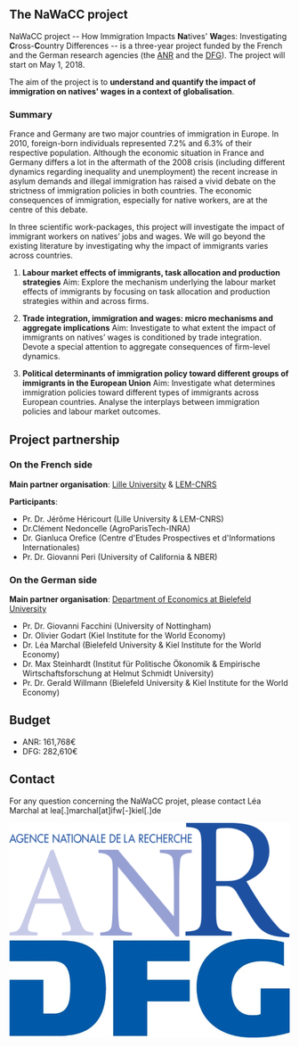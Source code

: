 ## The NaWaCC project

NaWaCC project -- How Immigration Impacts **Na**tives' **Wa**ges: Investigating **C**ross-**C**ountry Differences -- is a three-year project funded by the French and the German research agencies (the [ANR](http://www.agence-nationale-recherche.fr/en/) and the [DFG](http://www.dfg.de/en/index.jsp)). The project will start on May 1, 2018. 

The aim of the project is to **understand and quantify the impact of immigration on natives' wages in a context of globalisation**.

### Summary

France and Germany are two major countries of immigration in Europe. In 2010, foreign-born individuals represented 7.2% and 6.3% of their respective population. Although the economic situation in France and Germany differs a lot in the aftermath of the 2008 crisis (including different dynamics regarding inequality and unemployment) the recent increase in asylum demands and illegal immigration has raised a vivid debate on the strictness of immigration policies in both countries. The economic consequences of immigration, especially for native workers, are at the centre of this debate. 

In three scientific work-packages, this project will investigate the impact of immigrant workers on natives’ jobs and wages. We will go beyond the existing literature by investigating why the impact of immigrants varies across countries. 

1. **Labour market effects of immigrants, task allocation and production strategies**
Aim: Explore the mechanism underlying the labour market effects of immigrants by focusing on task allocation and production strategies within and across firms.

2. **Trade integration, immigration and wages: micro mechanisms and aggregate implications**
Aim: Investigate to what extent the impact of immigrants on natives’ wages is conditioned by trade integration. Devote a special attention to aggregate consequences of firm-level dynamics.

3. **Political determinants of immigration policy toward different groups of immigrants in the European Union**
Aim: Investigate what determines immigration policies toward different types of immigrants across European countries. Analyse the interplays between immigration policies and labour market outcomes.


## Project partnership

### On the French side
**Main partner organisation**: [Lille University](http://www.univ-lille1.fr/home/) & [LEM-CNRS](http://lem.cnrs.fr)

**Participants**: 
* Pr. Dr. Jérôme Héricourt (Lille University & LEM-CNRS)
* Dr.Clément Nedoncelle (AgroParisTech-INRA)
* Dr. Gianluca Orefice (Centre d'Etudes Prospectives et d'Informations Internationales)
* Pr. Dr. Giovanni Peri (University of California & NBER)

### On the German side
**Main partner organisation**: [Department of Economics at Bielefeld University](http://www.uni-bielefeld.de/(en)/wiwi/)

* Pr. Dr. Giovanni Facchini (University of Nottingham)
* Dr. Olivier Godart (Kiel Institute for the World Economy)
* Dr. Léa Marchal (Bielefeld University & Kiel Institute for the World Economy)
* Dr. Max Steinhardt (Institut für Politische Ökonomik & Empirische Wirtschaftsforschung at Helmut Schmidt University)
* Pr. Dr. Gerald Willmann (Bielefeld University & Kiel Institute for the World Economy)

## Budget
* ANR: 161,768€
* DFG: 282,610€

## Contact
For any question concerning the NaWaCC projet, please contact Léa Marchal at lea[.]marchal[at]ifw[-]kiel[.]de


![ANR logo](/img/logo_ANR.png)
![DFG logo](/img/logo_DFG.jpg)


